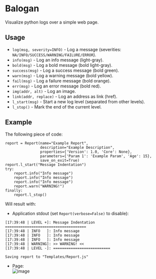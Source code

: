 # Balogan
Visualize python logs over a simple web page.

## Usage
- `log(msg, severity=INFO)` - Log a message (severities: `NA/INFO/SUCCESS/WARNING/FAILURE/ERROR`).
- `info(msg)` - Log an info message (light-gray).
- `bold(msg)` - Log a bold message (bold light-gray).
- `success(msg)` - Log a success message (bold green).
- `warn(msg)` - Log a warning message (bold yellow).
- `fail(msg)` - Log a failure message (bold orange).
- `err(msg)` - Log an error message (bold red).
- `img(addr, alt)` - Log an image.
- `link(addr, replace)` - Log an address as link (href).
- `l_start(msg)` - Start a new log level (separated from other levels).
- `l_stop()` - Mark the end of the current level.

## Example
The following piece of code:
```
report = Report(name="Example Report",
                description="Example Description",
                properties={'Version': 1.0, 'Core': None},
                parameters={'Param 1': 'Example Param', 'Age': 15},
                save_on_exit=True)
report.l_start("Message Indentation")
try:
    report.info("Info message")
    report.info("Info message")
    report.info("Info message")
    report.warn("WARNING!")
finally:
    report.l_stop()
```
Will result with:
- Application stdout (set `Report(verbose=False)` to disable):
```
[17:39:48 | LEVEL +]: Message Indentation
=====================================
[17:39:48 | INFO   ]: Info message
[17:39:48 | INFO   ]: Info message
[17:39:48 | INFO   ]: Info message
[17:39:48 | WARNING]: >> WARNING! <<
[17:39:48 | LEVEL -]: ==========================

Saving report to "Templates/Report.js"
```
- Page:<br>
![image](https://github.com/user-attachments/assets/5ec067e1-609d-4a84-93c1-51bafdea01f3)

